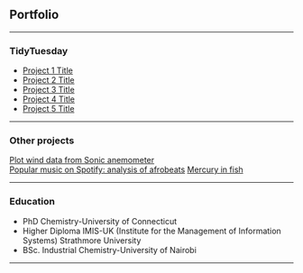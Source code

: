 ## Portfolio

---
### TidyTuesday

- [Project 1 Title](http://example.com/)
- [Project 2 Title](http://example.com/)
- [Project 3 Title](http://example.com/)
- [Project 4 Title](http://example.com/)
- [Project 5 Title](http://example.com/)

---
### Other projects

[Plot wind data from Sonic anemometer](https://sgichuki.github.io/Atmo/) <br>
[Popular music on Spotify: analysis of afrobeats](https://sgichuki.github.io/Afrobeats/.)
[Mercury in fish](https://sgichuki.github.io/Contaminants/Hg-in-fish.)


---
### Education
- PhD Chemistry-University of Connecticut
- Higher Diploma IMIS-UK (Institute for the Management of Information Systems)
  Strathmore University 
- BSc. Industrial Chemistry-University of Nairobi
 
---
